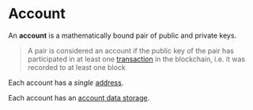 # Account

An **account** is a mathematically bound pair of public and private keys.

> A pair is considered an account if the public key of the pair has participated in at least one [transaction](/blockchain/transaction.md) in the blockchain, i.e. it was recorded to at least one block

Each account has a _single_ [address](/blockchain/address.md).

Each account has an [account data storage](/blockchain/account-data-storage.md).
